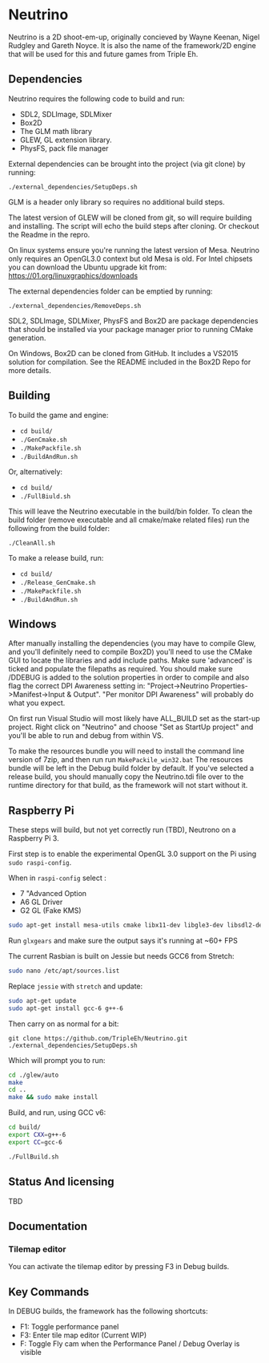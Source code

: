 # Neutrino

Neutrino is a 2D shoot-em-up, originally concieved by Wayne Keenan, Nigel Rudgley and Gareth Noyce. It is also the name
of the framework/2D engine that will be used for this and future games from Triple Eh.

## Dependencies

Neutrino requires the following code to build and run:

- SDL2, SDLImage, SDLMixer
- Box2D
- The GLM math library
- GLEW, GL extension library.
- PhysFS, pack file manager

External dependencies can be brought into the project (via git clone) by running:

`./external_dependencies/SetupDeps.sh`

GLM is a header only library so requires no additional build steps. 

The latest version of GLEW will be cloned from git, so will require building and installing. The script will echo the build steps after cloning. Or checkout the Readme in the repro.  

On linux systems ensure you're running the latest version of Mesa. Neutrino only requires an OpenGL3.0 context but old Mesa is old. For Intel chipsets you can download the Ubuntu upgrade kit from: https://01.org/linuxgraphics/downloads

The external dependencies folder can be emptied by running:

`./external_dependencies/RemoveDeps.sh`

SDL2, SDLImage, SDLMixer, PhysFS and Box2D are package dependencies that should be installed via your package manager prior to running CMake generation. 

On Windows, Box2D can be cloned from GitHub. It includes a VS2015 solution for compilation. See the README included in the Box2D Repo for more details. 

## Building

To build the game and engine:

- `cd build/`
- `./GenCmake.sh`
- `./MakePackfile.sh`
- `./BuildAndRun.sh`

Or, alternatively:

- `cd build/`
- `./FullBiuld.sh`

This will leave the Neutrino executable in the build/bin folder. To clean the build folder (remove executable and all cmake/make related files) run the following from the build folder:

`./CleanAll.sh` 

To make a release build, run:

- `cd build/`
- `./Release_GenCmake.sh`
- `./MakePackfile.sh`
- `./BuildAndRun.sh`

## Windows

After manually installing the dependencies (you may have to compile Glew, and you'll definitely need to compile Box2D) you'll need to use the CMake GUI to locate the libraries and add include paths. Make sure
'advanced' is ticked and populate the filepaths as required. You should make sure /DDEBUG is added to the solution properties in order to 
compile and also flag the correct DPI Awareness setting in: "Project->Neutrino Properties->Manifest->Input & Output". "Per monitor DPI Awareness" will probably do what you expect. 

On first run Visual Studio will most likely have ALL_BUILD set as the start-up project. Right click on "Neutrino" and choose "Set as StartUp project" and you'll be able to run and debug from within VS.

To make the resources bundle you will need to install the command line version of 7zip, and then run run `MakePackile_win32.bat` The resources bundle 
will be left in the Debug build folder by default. If you've selected a release build, you should manually copy the Neutrino.tdi file over to the runtime directory for that build, as the framework will not start without it. 

## Raspberry Pi

These steps will build, but not yet correctly run (TBD), Neutrono on a Raspberry Pi 3.  

First step is to enable the experimental OpenGL 3.0 support on the Pi using `sudo raspi-config`.

When in `raspi-config` select :

+ 7 "Advanced Option
+ A6 GL Driver 
+ G2 GL (Fake KMS)


```bash
sudo apt-get install mesa-utils cmake libx11-dev libgle3-dev libsdl2-dev libsdl2-image-dev libsdl2-mixer-dev libphysfs-dev libbox2d-dev libconfig-dev zip 
```

Run `glxgears` and make sure the output says it's running at ~60+ FPS


The current Rasbian is built on Jessie but needs GCC6 from Stretch:

```bash
sudo nano /etc/apt/sources.list
```

Replace `jessie` with `stretch` and update:

```bash
sudo apt-get update
sudo apt-get install gcc-6 g++-6
```



Then carry on as normal for a bit:

```
git clone https://github.com/TripleEh/Neutrino.git
./external_dependencies/SetupDeps.sh 
```

Which will prompt you to run:

```bash
cd ./glew/auto
make
cd ..
make && sudo make install
```


Build, and run, using GCC v6:

```bash
cd build/
export CXX=g++-6 
export CC=gcc-6 

./FullBuild.sh
```


## Status And licensing

TBD

## Documentation

### Tilemap editor

You can activate the tilemap editor by pressing F3 in Debug builds. 


## Key Commands

In DEBUG builds, the framework has the following shortcuts:
- F1: Toggle performance panel
- F3: Enter tile map editor (Current WIP)
- F: Toggle Fly cam when the Performance Panel / Debug Overlay is visible
